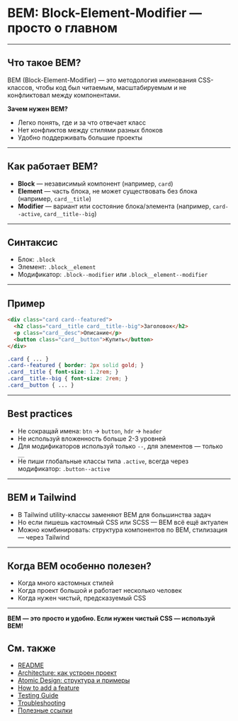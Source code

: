 # BEM: Block-Element-Modifier — просто о главном

---

## Что такое BEM?
BEM (Block-Element-Modifier) — это методология именования CSS-классов, чтобы код был читаемым, масштабируемым и не конфликтовал между компонентами.

**Зачем нужен BEM?**
- Легко понять, где и за что отвечает класс
- Нет конфликтов между стилями разных блоков
- Удобно поддерживать большие проекты

---

## Как работает BEM?
- **Block** — независимый компонент (например, `card`)
- **Element** — часть блока, не может существовать без блока (например, `card__title`)
- **Modifier** — вариант или состояние блока/элемента (например, `card--active`, `card__title--big`)

---

## Синтаксис
- Блок: `.block`
- Элемент: `.block__element`
- Модификатор: `.block--modifier` или `.block__element--modifier`

---

## Пример
```html
<div class="card card--featured">
  <h2 class="card__title card__title--big">Заголовок</h2>
  <p class="card__desc">Описание</p>
  <button class="card__button">Купить</button>
</div>
```
```css
.card { ... }
.card--featured { border: 2px solid gold; }
.card__title { font-size: 1.2rem; }
.card__title--big { font-size: 2rem; }
.card__button { ... }
```

---

## Best practices
- Не сокращай имена: `btn` → `button`, `hdr` → `header`
- Не используй вложенность больше 2-3 уровней
- Для модификаторов используй только `--`, для элементов — только `__`
- Не пиши глобальные классы типа `.active`, всегда через модификатор: `.button--active`

---

## BEM и Tailwind
- В Tailwind utility-классы заменяют BEM для большинства задач
- Но если пишешь кастомный CSS или SCSS — BEM всё ещё актуален
- Можно комбинировать: структура компонентов по BEM, стилизация — через Tailwind

---

## Когда BEM особенно полезен?
- Когда много кастомных стилей
- Когда проект большой и работает несколько человек
- Когда нужен чистый, предсказуемый CSS

---

**BEM — это просто и удобно. Если нужен чистый CSS — используй BEM!**

## См. также
- [README](./README.md)
- [Architecture: как устроен проект](./Architecture.md)
- [Atomic Design: структура и примеры](./atomic-design-structure.md)
- [How to add a feature](./How-to-add-feature.md)
- [Testing Guide](./Testing-guide.md)
- [Troubleshooting](./Troubleshooting.md)
- [Полезные ссылки](./Useful-links.md) 